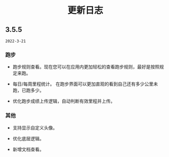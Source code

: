 <h1 align="center">更新日志</h1>


## 3.5.5

`2022-3-21`

### 跑步

- 跑步规则查看。现在您可以在应用内更加轻松的查看跑步规则，最好是按照规定来跑。

- 每日/每周里程统计。 在跑步界面可以更加直观的看到自己还有多少公里未跑，已跑多少。

- 优化跑步成绩上传逻辑，自动判断有效里程并上传。

### 其他

- 支持显示自定义头像。

- 优化底层逻辑。

- 新增文档查看。